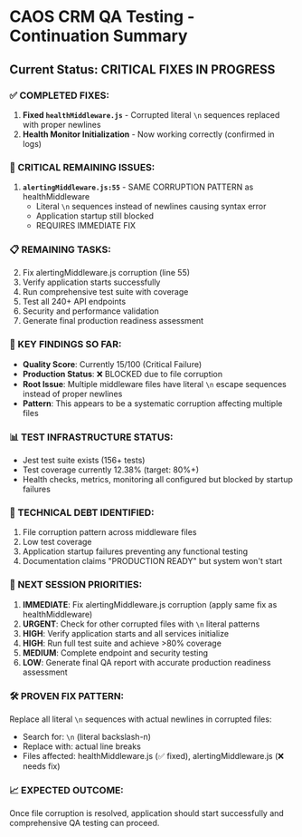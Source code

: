 # CAOS CRM QA Testing - Continuation Summary

## Current Status: CRITICAL FIXES IN PROGRESS

### ✅ COMPLETED FIXES:
1. **Fixed `healthMiddleware.js`** - Corrupted literal `\n` sequences replaced with proper newlines
2. **Health Monitor Initialization** - Now working correctly (confirmed in logs)

### 🔴 CRITICAL REMAINING ISSUES:
1. **`alertingMiddleware.js:55`** - SAME CORRUPTION PATTERN as healthMiddleware
   - Literal `\n` sequences instead of newlines causing syntax error
   - Application startup still blocked
   - REQUIRES IMMEDIATE FIX

### 📋 REMAINING TASKS:
2. Fix alertingMiddleware.js corruption (line 55)
3. Verify application starts successfully
4. Run comprehensive test suite with coverage
5. Test all 240+ API endpoints
6. Security and performance validation
7. Generate final production readiness assessment

### 🎯 KEY FINDINGS SO FAR:
- **Quality Score**: Currently 15/100 (Critical Failure)
- **Production Status**: ❌ BLOCKED due to file corruption
- **Root Issue**: Multiple middleware files have literal `\n` escape sequences instead of proper newlines
- **Pattern**: This appears to be a systematic corruption affecting multiple files

### 📊 TEST INFRASTRUCTURE STATUS:
- Jest test suite exists (156+ tests)
- Test coverage currently 12.38% (target: 80%+)
- Health checks, metrics, monitoring all configured but blocked by startup failures

### 🔧 TECHNICAL DEBT IDENTIFIED:
1. File corruption pattern across middleware files
2. Low test coverage
3. Application startup failures preventing any functional testing
4. Documentation claims "PRODUCTION READY" but system won't start

### 📝 NEXT SESSION PRIORITIES:
1. **IMMEDIATE**: Fix alertingMiddleware.js corruption (apply same fix as healthMiddleware)
2. **URGENT**: Check for other corrupted files with `\n` literal patterns
3. **HIGH**: Verify application starts and all services initialize
4. **HIGH**: Run full test suite and achieve >80% coverage
5. **MEDIUM**: Complete endpoint and security testing
6. **LOW**: Generate final QA report with accurate production readiness assessment

### 🛠️ PROVEN FIX PATTERN:
Replace all literal `\n` sequences with actual newlines in corrupted files:
- Search for: `\n` (literal backslash-n)
- Replace with: actual line breaks
- Files affected: healthMiddleware.js (✅ fixed), alertingMiddleware.js (❌ needs fix)

### 📈 EXPECTED OUTCOME:
Once file corruption is resolved, application should start successfully and comprehensive QA testing can proceed.